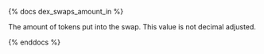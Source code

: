 {% docs dex_swaps_amount_in %}

The amount of tokens put into the swap. This value is not decimal adjusted. 

{% enddocs %}